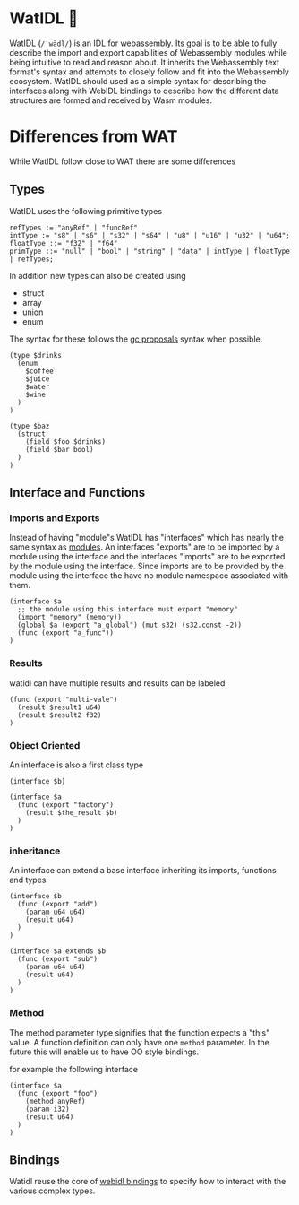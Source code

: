 # WatIDL :duck:

WatIDL (`/ˈwädl/`) is an IDL for webassembly. Its goal is to be able to fully describe the import and export capabilities of Webassembly modules while being intuitive to read and reason about. It inherits the Webassembly text format's syntax and attempts to closely follow and fit into the Webassembly ecosystem. WatIDL should used as a simple syntax for describing the interfaces along with WebIDL bindings to describe how the different data structures are formed and received by Wasm modules.

# Differences from WAT
While WatIDL follow close to WAT there are some differences

## Types
WatIDL uses the following primitive types

```
refTypes := "anyRef" | "funcRef"
intType := "s8" | "s6" | "s32" | "s64" | "u8" | "u16" | "u32" | "u64";
floatType ::= "f32" | "f64" 
primType ::= "null" | "bool" | "string" | "data" | intType | floatType | refTypes;
```

In addition new types can also be created using
- struct
- array
- union
- enum

The syntax for these follows the [gc proposals](https://github.com/WebAssembly/gc/blob/master/proposals/gc/Overview.md) syntax when possible.

```
(type $drinks
  (enum
    $coffee
    $juice
    $water
    $wine
  )
)

(type $baz
  (struct
    (field $foo $drinks)
    (field $bar bool)
  )
)
```

## Interface and Functions
### Imports and Exports
Instead of having "module"s WatIDL has "interfaces" which has nearly the same syntax as [modules](https://webassembly.github.io/spec/core/text/modules.html). An interfaces "exports" are to be imported by a module using the interface and the interfaces "imports" are to be exported by the module using the interface. Since imports are to be provided by the module using the interface the have no module namespace associated with them.  

```
(interface $a
  ;; the module using this interface must export "memory"
  (import "memory" (memory)) 
  (global $a (export "a_global") (mut s32) (s32.const -2))
  (func (export "a_func"))
)
```

### Results
watidl can have multiple results and results can be labeled
```
(func (export "multi-vale")
  (result $result1 u64)
  (result $result2 f32)
)
```

### Object Oriented
An interface is also a first class type

```
(interface $b)

(interface $a
  (func (export "factory")
    (result $the_result $b)
  )
)
```

### inheritance
An interface can extend a base interface inheriting its imports, functions and types

```
(interface $b
  (func (export "add")
    (param u64 u64)
    (result u64)
  )
)

(interface $a extends $b
  (func (export "sub")
    (param u64 u64)
    (result u64)
  )
)
```

### Method
The method parameter type signifies that the function expects a "this" value. A function definition can only have one `method` parameter. In the future this will enable us to have OO style bindings.

for example the following interface
```
(interface $a
  (func (export "foo")
    (method anyRef)
    (param i32)
    (result u64)
  )
)
```

## Bindings
Watidl reuse the core of [webidl bindings](https://github.com/WebAssembly/webidl-bindings/blob/master/proposals/webidl-bindings/Explainer.md) to specify how to interact with the various complex types. 

